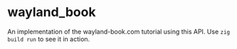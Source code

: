 # wayland_book
An implementation of the wayland-book.com tutorial using this API.
Use `zig build run` to see it in action.
